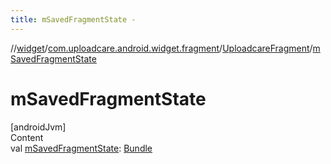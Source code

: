 ```yaml
---
title: mSavedFragmentState -
---
```

//[widget](../../index.md)/[com.uploadcare.android.widget.fragment](../index.md)/[UploadcareFragment](index.md)/[mSavedFragmentState](m-saved-fragment-state.md)



# mSavedFragmentState  
[androidJvm]  
Content  
val [mSavedFragmentState](m-saved-fragment-state.md): [Bundle](https://developer.android.com/reference/kotlin/android/os/Bundle.html)  




